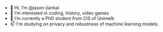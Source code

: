 - 👋 Hi, I’m @jason-jiankai
- 👀 I’m interested in coding, history, video games
- 🌱 I’m currently a PhD student from CIS of Unimelb
- 📫 I'm studying on privacy and robustness of machine learning models.

<!---
jason-jiankai/jason-jiankai is a ✨ special ✨ repository because its `README.md` (this file) appears on your GitHub profile.
You can click the Preview link to take a look at your changes.
--->
